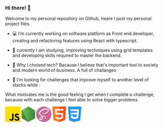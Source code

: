 ### Hi there! 👋

Welcome to my personal repository on Github, heare I post my personal project files. 



- :computer: I’m currently working on software platform as Front end developer, creating and refactoring features using React with typescript.
 
- 🌱 currently I am studying, improving techniques using grid templates and developing skills required to master the backend.

- :rocket: Why I choised tech? Bacause I believe that's important tool to society and modern world of business. A full of challanges 
- 🎯 I'm looking for challenges that improve myself to another level of stacks while .

What motivates me is the good feeling I get when I complete a challenge, because with each challenge I feel able to solve bigger problems.


<img src="svg/js.png" alt="drawing" width="50"/><img src="svg/node-js.png" alt="drawing" width="50"/><img src="svg/sass.png" alt="drawing" width="50"/><img src="svg/html.png" alt="drawing" width="50"/><img src="svg/css-3.png" alt="drawing" width="50"/>
